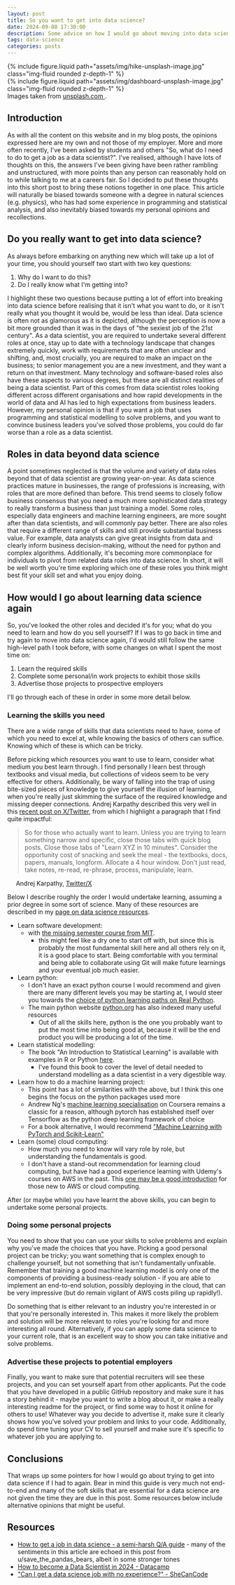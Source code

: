 ```yaml
---
layout: post
title: So you want to get into data science?
date: 2024-09-08 17:30:00
description: Some advice on how I would go about moving into data science if I had to do it again
tags: data-science
categories: posts
---
```


<div class="row mt-3">
    <div class="col-sm mt-3 mt-md-0">
        {% include figure.liquid path="assets/img/hike-unsplash-image.jpg" class="img-fluid rounded z-depth-1" %}
    </div>
    <div class="col-sm mt-3 mt-md-0">
        {% include figure.liquid path="assets/img/dashboard-unsplash-image.jpg" class="img-fluid rounded z-depth-1" %}
    </div>
</div>
<div class="caption">
    Images taken from <a href="https://unsplash.com">unsplash.com </a>.
</div>

## Introduction

As with all the content on this website and in my blog posts, the opinions expressed here are my own and not those of my employer.
More and more often recently, I've been asked by students and others "So, what do I need to do to get a job as a data scientist?".
I've realised, although I have lots of thoughts on this, the answers I've been giving have been rather rambling and unstructured, with more points than any person can reasonably hold on to while talking to me at a careers fair.
So I decided to put these thoughts into this short post to bring these notions together in one place.
This article will naturally be biased towards someone with a degree in natural sciences (e.g. physics), who has had some experience in programming and statistical analysis, and also inevitably biased towards my personal opinions and recollections.

## Do you really want to get into data science?

As always before embarking on anything new which will take up a lot of your time, you should yourself two start with two key questions:

1. Why do I want to do this?
2. Do I really know what I'm getting into?

I highlight these two questions because putting a lot of effort into breaking into data science before realising that it isn't what you want to do, or it isn't really what you thought it would be, would be less than ideal.
Data science is often not as glamorous as it is depicted, although the perception is now a bit more grounded than it was in the days of "the sexiest job of the 21st century".
As a data scientist, you are required to undertake several different roles at once, stay up to date with a technology landscape that changes extremely quickly, work with requirements that are often unclear and shifting, and, most crucially, you are required to make an impact on the business; to senior management you are a new investment, and they want a return on that investment.
Many technology and software-based roles also have these aspects to various degrees, but these are all distinct realities of being a data scientist.
Part of this comes from data scientist roles looking different across different organisations and how rapid developments in the world of data and AI has led to high expectations from business leaders.
However, my personal opinion is that if you want a job that uses programming and statistical modelling to solve problems, and you want to convince business leaders you've solved those problems, you could do far worse than a role as a data scientist.

## Roles in data beyond data science

A point sometimes neglected is that the volume and variety of data roles beyond that of data scientist are growing year-on-year.
As data science practices mature in businesses, the range of professions is increasing, with roles that are more defined than before.
This trend seems to closely follow business consensus that you need a much more sophisticated data strategy to really transform a business than just training a model.
Some roles, especially data engineers and machine learning engineers, are more sought after than data scientists, and will commonly pay better.
There are also roles that require a different range of skills and still provide substantial business value.
For example, data analysts can give great insights from data and clearly inform business decision-making, without the need for python and complex algorithms.
Additionally, it's becoming more commonplace for individuals to pivot from related data roles into data science.
In short, it will be well worth you're time exploring which one of these roles you think might best fit your skill set and what you enjoy doing.

## How would I go about learning data science again

So, you've looked the other roles and decided it's for you; what do you need to learn and how do you sell yourself?
If I was to go back in time and try again to move into data science again, I'd would still follow the same high-level path I took before, with some changes on what I spent the most time on:

1. Learn the required skills
2. Complete some personal/in work projects to exhibit those skills
3. Advertise those projects to prospective employers

I'll go through each of these in order in some more detail below.

### Learning the skills you need

There are a wide range of skills that data scientists need to have, some of which you need to excel at, while knowing the basics of others can suffice.
Knowing which of these is which can be tricky.

Before picking which resources you want to use to learn, consider what medium you best learn through.
I find personally I learn best through textbooks and visual media, but collections of videos seem to be very effective for others.
Additionally, be wary of falling into the trap of using bite-sized pieces of knowledge to give yourself the illusion of learning, when you're really just skimming the surface of the required knowledge and missing deeper connections.
Andrej Karpathy described this very well in this [recent post on X/Twitter](https://x.com/karpathy/status/1756380066580455557?lang=en), from which I highlight a paragraph that I find quite impactful:

> So for those who actually want to learn. Unless you are trying to learn something narrow and specific, close those tabs with quick blog posts. Close those tabs of "Learn XYZ in 10 minutes". Consider the opportunity cost of snacking and seek the meal - the textbooks, docs, papers, manuals, longform. Allocate a 4 hour window. Don't just read, take notes, re-read, re-phrase, process, manipulate, learn.

&nbsp;&nbsp;&nbsp;&nbsp; Andrej Karpathy, [Twitter/X](https://x.com/karpathy/status/1756380066580455557?lang=en)

Below I describe roughly the order I would undertake learning, assuming a prior degree in some sort of science.
Many of these resources are described in my [page on data science resources](/data_science_resources/).

- Learn software development:
  - with [the missing semester course from MIT](https://missing.csail.mit.edu/).
    - this might feel like a dry one to start off with, but since this is probably the most fundamental skill here and all others rely on it, it is a good place to start. Being comfortable with you terminal and being able to collaborate using Git will make future learnings and your eventual job much easier.
- Learn python:
  - I don't have an exact python course I would recommend and given there are many different levels you may be starting at, I would steer you towards the [choice of python learning paths on Real Python](https://realpython.com/learning-paths/).
  - The main python website [python.org](https://www.python.org/about/gettingstarted/) has also indexed many useful resources
    - Out of all the skills here, python is the one you probably want to put the most time into being good at, because it will be the end product you will be producing a lot of the time.
- Learn statistical modelling:
  - The book "An Introduction to Statistical Learning" is available with examples in R or Python [here](https://www.statlearning.com/).
    - I've found this book to cover the level of detail needed to understand modelling as a data scientist in a very digestible way.
- Learn how to do a machine learning project:
  - This point has a lot of similarities with the above, but I think this one begins the focus on the python packages used more
  - Andrew Ng's [machine learning specialisation](https://www.deeplearning.ai/courses/machine-learning-specialization/) on Coursera remains a classic for a reason, although pytorch has established itself over Tensorflow as the python deep learning framework of choice
  - For a book alternative, I would recommend ["Machine Learning with PyTorch and Scikit-Learn"](https://sebastianraschka.com/blog/2022/ml-pytorch-book.html)
- Learn (some) cloud computing:
  - How much you need to know will vary role by role, but understanding the fundamentals is good.
  - I don't have a stand-out recommendation for learning cloud computing, but have had a good experience learning with Udemy's courses on AWS in the past. This [one may be a good introduction](https://www.udemy.com/course/introduction-to-cloud-computing-on-amazon-aws-for-beginners/) for those new to AWS or cloud computing.

After (or maybe while) you have learnt the above skills, you can begin to undertake some personal projects.

### Doing some personal projects

You need to show that you can use your skills to solve problems and explain why you've made the choices that you have.
Picking a good personal project can be tricky; you want something that is complex enough to challenge yourself, but not something that isn't fundamentally unfixable.
Remember that training a good machine learning model is only one of the components of providing a business-ready solution - if you are able to implement an end-to-end solution, possibly deploying in the cloud, that can be very impressive (but do remain vigilant of AWS costs piling up rapidly!).

Do something that is either relevant to an industry you're interested in or that you're personally interested in. This makes it more likely the problem and solution will be more relevant to roles you're looking for and more interesting all round.
Alternatively, if you can apply some data science to your current role, that is an excellent way to show you can take initiative and solve problems.

### Advertise these projects to potential employers

Finally, you want to make sure that potential recruiters will see these projects, and you can set yourself apart from other applicants.
Put the code that you have developed in a public GitHub repository and make sure it has a story behind it - maybe you want to write a blog about it, or make a really interesting readme for the project, or find some way to host it online for others to use!
Whatever way you decide to advertise it, make sure it clearly shows how you've solved your problem and links to your code.
Additionally, do spend time tuning your CV to sell yourself and make sure it's specific to whatever job you are applying to.

## Conclusions

That wraps up some pointers for how I would go about trying to get into data science if I had to again.
Bear in mind this guide is very much not end-to-end and many of the soft skills that are essential for a data science are not given the time they are due in this post.
Some resources below include alternative opinions that might be useful.

## Resources

- [How to get a job in data science - a semi-harsh Q/A guide](https://www.reddit.com/r/datascience/comments/qph4tx/how_to_get_a_job_in_data_science_a_semiharsh_qa/) - many of the sentiments in this article are echoed in this post from u/save_the_pandas_bears, albeit in some stronger tones
- [How to become a Data Scientist in 2024 - Datacamp](https://www.datacamp.com/blog/how-to-become-a-data-scientist)
- ["Can I get a data science job with no experience?" - SheCanCode](https://shecancode.io/blog/can-i-get-a-data-science-job-with-no-prior-experience/)
